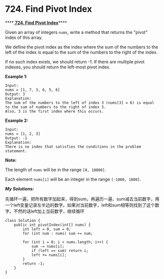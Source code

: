 # 724. Find Pivot Index

\*\*\*\*[ **724. Find Pivot Index**](https://leetcode.com/problems/find-pivot-index/description/)\*\*\*\*

Given an array of integers `nums`, write a method that returns the "pivot" index of this array.

We define the pivot index as the index where the sum of the numbers to the left of the index is equal to the sum of the numbers to the right of the index.

If no such index exists, we should return -1. If there are multiple pivot indexes, you should return the left-most pivot index.

**Example 1:**

```text
Input: 
nums = [1, 7, 3, 6, 5, 6]
Output: 3
Explanation: 
The sum of the numbers to the left of index 3 (nums[3] = 6) is equal to the sum of numbers to the right of index 3.
Also, 3 is the first index where this occurs.
```

**Example 2:**

```text
Input: 
nums = [1, 2, 3]
Output: -1
Explanation: 
There is no index that satisfies the conditions in the problem statement.
```

**Note:**

The length of `nums` will be in the range `[0, 10000]`.

Each element `nums[i]` will be an integer in the range `[-1000, 1000]`.

_**My Solutions:**_

先循环一遍，把所有数字加起来，得到sum。再遍历一遍，sum减去当前数字，用一个left变量记录左半边的数字。如果对当前数字，left和sum相等则找到了这个数字。不然的话left加上当前数字，继续循环

```text
class Solution {
    public int pivotIndex(int[] nums) {
        int left = 0, sum = 0;
        for (int num : nums) sum += num;
        
        for (int i = 0; i < nums.length; i++) {
            sum -= nums[i];
            if (left == sum) return i;
            left += nums[i];
        }
        return -1;
    }
}
```

